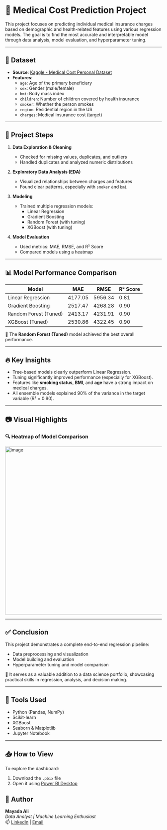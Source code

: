 
# 🏥 Medical Cost Prediction Project

This project focuses on predicting individual medical insurance charges based on demographic and health-related features using various regression models. The goal is to find the most accurate and interpretable model through data analysis, model evaluation, and hyperparameter tuning.

---

## 📁 Dataset

- **Source**: [Kaggle - Medical Cost Personal Dataset](https://www.kaggle.com/datasets/mirichoi0218/insurance)
- **Features**:
  - `age`: Age of the primary beneficiary
  - `sex`: Gender (male/female)
  - `bmi`: Body mass index
  - `children`: Number of children covered by health insurance
  - `smoker`: Whether the person smokes
  - `region`: Residential region in the US
  - `charges`: Medical insurance cost (target)

---

## 🧪 Project Steps

1. **Data Exploration & Cleaning**
   - Checked for missing values, duplicates, and outliers
   - Handled duplicates and analyzed numeric distributions

2. **Exploratory Data Analysis (EDA)**
   - Visualized relationships between charges and features
   - Found clear patterns, especially with `smoker` and `bmi`

3. **Modeling**
   - Trained multiple regression models:
     - Linear Regression
     - Gradient Boosting
     - Random Forest (with tuning)
     - XGBoost (with tuning)

4. **Model Evaluation**
   - Used metrics: MAE, RMSE, and R² Score
   - Compared models using a heatmap

---

## 📊 Model Performance Comparison

| Model                   | MAE     | RMSE    | R² Score |
|-------------------------|---------|---------|----------|
| Linear Regression       | 4177.05 | 5956.34 | 0.81     |
| Gradient Boosting       | 2517.47 | 4268.28 | 0.90     |
| Random Forest (Tuned)   | 2413.17 | 4231.91 | 0.90     |
| XGBoost (Tuned)         | 2530.86 | 4322.45 | 0.90     |

📌 The **Random Forest (Tuned)** model achieved the best overall performance.

---

## 🔥 Key Insights

- Tree-based models clearly outperform Linear Regression.
- Tuning significantly improved performance (especially for XGBoost).
- Features like **smoking status**, **BMI**, and **age** have a strong impact on medical charges.
- All ensemble models explained 90% of the variance in the target variable (R² = 0.90).

---

## 📷 Visual Highlights

### 🔍 Heatmap of Model Comparison

<img width="943" height="539" alt="image" src="https://github.com/user-attachments/assets/b2fdb432-7942-4966-93a1-13b6938fe50f" />

---

## ✅ Conclusion

This project demonstrates a complete end-to-end regression pipeline:
- Data preprocessing and visualization
- Model building and evaluation
- Hyperparameter tuning and model comparison

🧠 It serves as a valuable addition to a data science portfolio, showcasing practical skills in regression, analysis, and decision making.

---

## 🚀 Tools Used

- Python (Pandas, NumPy)
- Scikit-learn
- XGBoost
- Seaborn & Matplotlib
- Jupyter Notebook

---
## 📥 How to View
To explore the dashboard:
1. Download the `.pbix` file
2. Open it using [Power BI Desktop](https://powerbi.microsoft.com/en-us/desktop/)

## 📌 Author

**Mayada Ali**  
_Data Analyst | Machine Learning Enthusiast_  
📫 [LinkedIn](https://www.linkedin.com/in/mayadaali23/) | [Email](mayada.ali.94@gmail.com)
